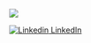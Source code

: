 ![](https://komarev.com/ghpvc/?username=danwiener&label=PROFILE+VIEWS)

[![Linkedin](https://i.stack.imgur.com/gVE0j.png) LinkedIn](https://www.linkedin.com/danwiener)
&nbsp;
